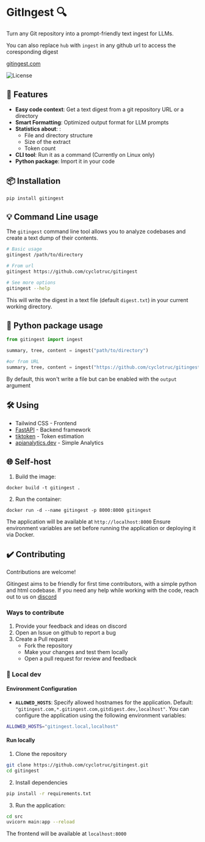 # GitIngest 🔍
Turn any Git repository into a prompt-friendly text ingest for LLMs.

You can also replace `hub` with `ingest` in any github url to access the coresponding digest

[gitingest.com](https://gitingest.com/) 

![License](https://img.shields.io/badge/license-MIT-blue.svg)


## 🚀 Features

- **Easy code context**: Get a text digest from a git repository URL or a directory
- **Smart Formatting**: Optimized output format for LLM prompts
- **Statistics about**: :
  - File and directory structure
  - Size of the extract
  - Token count  
- **CLI tool**: Run it as a command (Currently on Linux only)
- **Python package**: Import it in your code


## 📦 Installation

```
pip install gitingest
```


## 💡 Command Line usage

The `gitingest` command line tool allows you to analyze codebases and create a text dump of their contents.

```bash
# Basic usage
gitingest /path/to/directory

# From url
gitingest https://github.com/cyclotruc/gitingest

# See more options
gitingest --help
```

This will write the digest in a text file (default `digest.txt`) in your current working directory.


## 🐛 Python package usage


```python
from gitingest import ingest

summary, tree, content = ingest("path/to/directory")

#or from URL
summary, tree, content = ingest("https://github.com/cyclotruc/gitingest")
```

By default, this won't write a file but can be enabled with the `output` argument


## 🛠️ Using
- Tailwind CSS - Frontend
- [FastAPI](https://github.com/fastapi/fastapi) - Backend framework
- [tiktoken](https://github.com/openai/tiktoken) - Token estimation
- [apianalytics.dev](https://www.apianalytics.dev/) - Simple Analytics


## 🌐 Self-host 
1. Build the image:
```
docker build -t gitingest .
```

2. Run the container:
```
docker run -d --name gitingest -p 8000:8000 gitingest
```
The application will be available at `http://localhost:8000`
Ensure environment variables are set before running the application or deploying it via Docker.

## ✔️ Contributing

Contributions are welcome! 

Gitingest aims to be friendly for first time contributors, with a simple python and html codebase. If you need any help while working with the code, reach out to us on [discord](https://discord.com/invite/zerRaGK9EC)

### Ways to contribute 

1. Provide your feedback and ideas on discord
2. Open an Issue on github to report a bug 
2. Create a Pull request
   - Fork the repository
   - Make your changes and test them locally
   - Open a pull request for review and feedback

### 🔧 Local dev

####  Environment Configuration
- **`ALLOWED_HOSTS`**: Specify allowed hostnames for the application. Default: `"gitingest.com,*.gitingest.com,gitdigest.dev,localhost"`.
You can configure the application using the following environment variables:

```bash
ALLOWED_HOSTS="gitingest.local,localhost"
```

#### Run locally
1. Clone the repository 
```bash
git clone https://github.com/cyclotruc/gitingest.git
cd gitingest
```

2. Install dependencies
```bash
pip install -r requirements.txt
```

3. Run the application:
```bash
cd src
uvicorn main:app --reload
```

The frontend will be available at `localhost:8000` 

